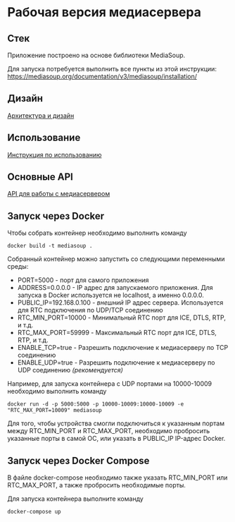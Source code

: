 # Рабочая версия медиасервера

## Стек

Приложение построено на основе библиотеки MediaSoup. 

Для запуска потребуется выполнить все пункты из этой инструкции: <https://mediasoup.org/documentation/v3/mediasoup/installation/>

## Дизайн

[Архитектура и дизайн](./docs/design.md)

## Использование

[Инструкция по использованию](./docs/usage.md)

## Основные API

[API для работы с медиасервером](./docs/api.md)

## Запуск через Docker

Чтобы собрать контейнер необходимо выполнить команду  
```
docker build -t mediasoup .
```

Собранный контейнер можно запустить со следующими переменными среды:

* PORT=5000 - порт для самого приложения
* ADDRESS=0.0.0.0 - IP адрес для запускаемого приложения. Для запуска в Docker используется не localhost, а именно 0.0.0.0.
* PUBLIC_IP=192.168.0.100 - *внешний* IP адрес сервера. Используется для RTC подключения по UDP/TCP соединению
* RTC_MIN_PORT=10000 - Минимальный RTC порт для ICE, DTLS, RTP, и т.д.
* RTC_MAX_PORT=59999 - Максимальный RTC порт для ICE, DTLS, RTP, и т.д.
* ENABLE_TCP=true - Разрешить подключение к медиасерверу по TCP соединению
* ENABLE_UDP=true - Разрешить подключение к медиасерверу по UDP соединению *(рекомендуется)*
 
Например, для запуска контейнера с UDP портами на 10000-10009 необходимо выполнить команду
```
docker run -d -p 5000:5000 -p 10000-10009:10000-10009 -e "RTC_MAX_PORT=10009" mediasoup
```

Для того, чтобы устройства смогли подключиться к указанным портам между RTC_MIN_PORT и RTC_MAX_PORT, 
необходимо пробросить указанные порты в самой ОС, или указать в PUBLIC_IP IP-адрес Docker.

## Запуск через Docker Compose

В файле docker-compose необходимо также указать RTC_MIN_PORT или RTC_MAX_PORT, а также пробросить необходимые порты.

Для запуска контейнера выполните команду
```
docker-compose up
```